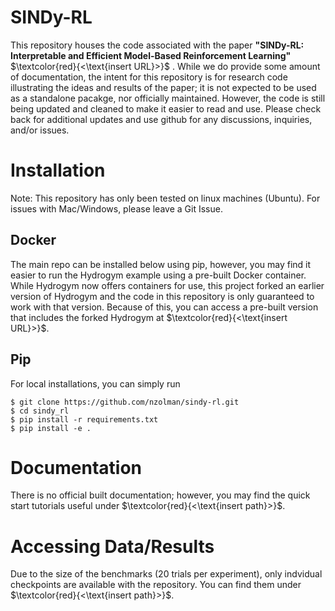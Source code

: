 # SINDy-RL
This repository houses the code associated with the paper **"SINDy-RL: Interpretable and Efficient Model-Based Reinforcement Learning"** $\textcolor{red}{<\text{insert URL}>}$
.
 While we do provide some amount of documentation, the intent for this repository is for research code illustrating the ideas and results of the paper; it is not expected to be used as a standalone pacakge, nor officially maintained. 
 However, the code is still being updated and cleaned to make it easier to read and use. Please check back for additional updates and use github for any discussions, inquiries, and/or issues.

# Installation
Note: This repository has only been tested on linux machines (Ubuntu). For issues with Mac/Windows, please leave a Git Issue. 

## Docker
The main repo can be installed below using pip, however, you may find it easier to run the Hydrogym example using a pre-built Docker container. 
While Hydrogym now offers containers for use, this project forked an earlier version of Hydrogym and the code in this repository is only guaranteed to work with that version. 
Because of this, you can access a pre-built version that includes the forked Hydrogym at $\textcolor{red}{<\text{insert URL}>}$. 


## Pip
For local installations, you can simply run 

```
$ git clone https://github.com/nzolman/sindy-rl.git
$ cd sindy_rl
$ pip install -r requirements.txt
$ pip install -e .
```


# Documentation
There is no official built documentation; however, you may find the quick start tutorials useful under 
$\textcolor{red}{<\text{insert path}>}$. 

# Accessing Data/Results
Due to the size of the benchmarks (20 trials per experiment), only indvidual checkpoints are available with the repository. You can find them under $\textcolor{red}{<\text{insert path}>}$. 
